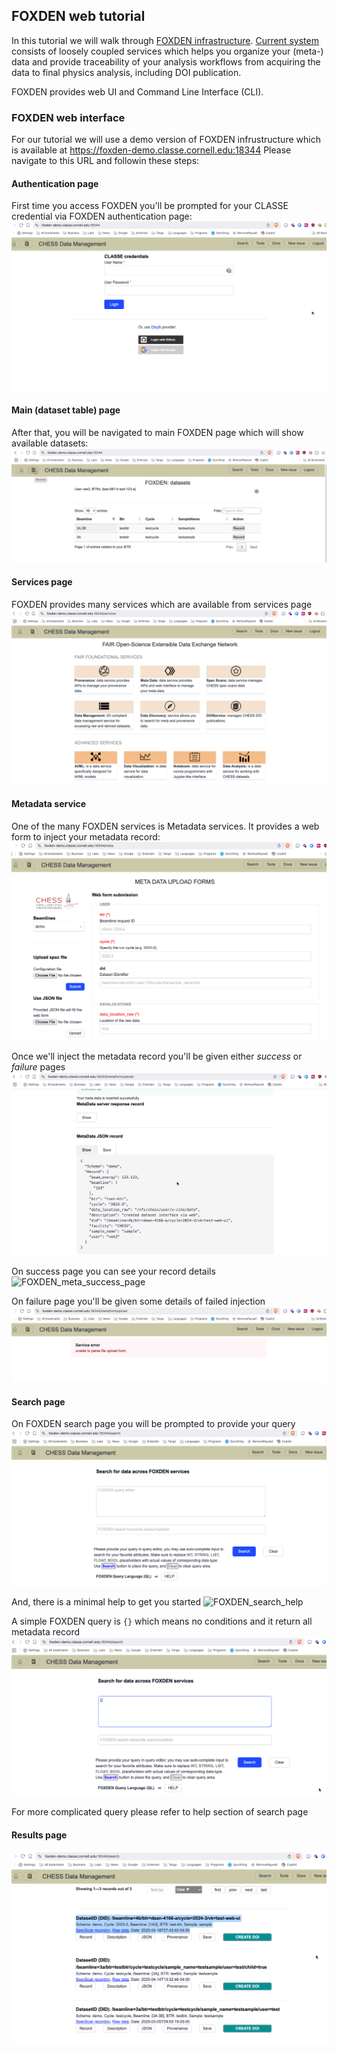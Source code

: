 ## FOXDEN web tutorial
In this tutorial we will walk through
[FOXDEN infrastructure](https://chesscomputing.github.io/FOXDEN/docs/introduction.html).
[Current system](https://chesscomputing.github.io/FOXDEN/docs/current-system.html)
consists of loosely coupled services which helps you organize your (meta-) data
and provide traceability of your analysis workflows from acquiring the data to
final physics analysis, including DOI publication.

FOXDEN provides web UI and Command Line Interface (CLI).

### FOXDEN web interface
For our tutorial we will use a demo version of FOXDEN infrustructure which is available
at https://foxden-demo.classe.cornell.edu:18344 Please navigate to this URL and followin
these steps:

#### Authentication page
First time you access FOXDEN you'll be prompted for your
CLASSE credential via FOXDEN authentication page:
![FOXDEN_auth](images/FOXDEN_auth.png)

#### Main (dataset table) page
After that, you will be navigated to main FOXDEN
page which will show available datasets:
![FOXDEN_dstable_page](images/FOXDEN_dstable_page.png)


#### Services page
FOXDEN provides many services which are available from services page
![FOXDEN_services_page](images/FOXDEN_services_page.png)

#### Metadata service
One of the many FOXDEN services is Metadata services. It provides a web
form to inject your metadata record:
![FOXDEN_meta_web_page](images/FOXDEN_meta_web_page.png)

Once we'll inject the metadata record you'll be given
either *success* or *failure* pages
![FOXDEN_meta_success2](images/FOXDEN_meta_success2.png)

On success page you can see your record details
![FOXDEN_meta_success_page](FOXDEN_meta_success_page.png)

On failure page you'll be given some details of failed injection
![FOXDEN_meta_failure](images/FOXDEN_meta_failure.png)

#### Search page
On FOXDEN search page you will be prompted to provide your query
![FOXDEN_search_page](images/FOXDEN_search_page.png)

And, there is a minimal help to get you started
![FOXDEN_search_help](images/FOXDEN_search_help.png_)

A simple FOXDEN query is `{}` which means no conditions and it
return all metadata record
![FOXDEN_query_page](images/FOXDEN_query_page.png)

For more complicated query please refer to help section of search page

#### Results page
![FOXDEN_results_page](images/FOXDEN_results_page.png)
